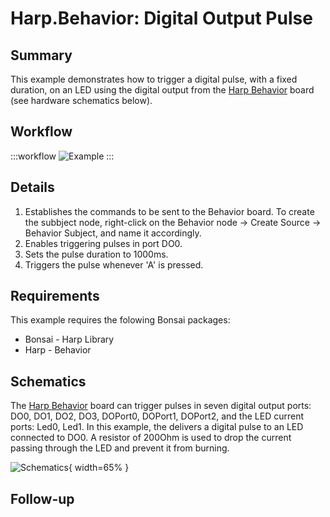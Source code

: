 # Harp.Behavior: Digital Output Pulse

## Summary
This example demonstrates how to trigger a digital pulse, with a fixed duration, on an LED using the digital output from the [Harp Behavior](https://harp-tech.org/api/Harp.Behavior.html) board (see hardware schematics below). 


## Workflow
:::workflow
![Example](~/workflows/HarpExamples/BehaviorBoard/DigitalOutputPulse/DigitalOutputPulse.bonsai)
:::


## Details
1. Establishes the commands to be sent to the Behavior board. To create the subbject node, right-click on the Behavior node -> Create Source -> Behavior Subject, and name it accordingly. 
2. Enables triggering pulses in port DO0.
3. Sets the pulse duration to 1000ms.
4. Triggers the pulse whenever 'A' is pressed.

## Requirements
This example requires the folowing Bonsai packages:
- Bonsai - Harp Library
- Harp - Behavior

## Schematics
The [Harp Behavior](https://harp-tech.org/api/Harp.Behavior.html) board can trigger pulses in seven digital output ports: DO0, DO1, DO2, DO3, DOPort0, DOPort1, DOPort2, and the LED current ports: Led0, Led1. In this example, the delivers a digital pulse to an LED connected to DO0. A resistor of 200Ohm is used to drop the current passing through the LED and prevent it from burning.

![Schematics](./DigitalOutputPulse.png){ width=65% }

## Follow-up







